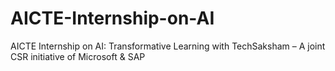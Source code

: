 # AICTE-Internship-on-AI
AICTE Internship on AI: Transformative Learning  with  TechSaksham – A joint CSR initiative of Microsoft &amp; SAP
